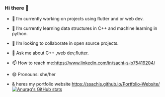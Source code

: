 ### Hi there 👋



- 🔭 I’m currently working on projects using flutter and or web dev.
- 🌱 I’m currently learning data structures in C++ and machine learning in python.
- 👯 I’m looking to collaborate in open source projects.
- 💬 Ask me about C++ ,web dev,flutter.
- 📫 How to reach me:https://www.linkedin.com/in/sachi-s-b75419204/
- 😄 Pronouns: she/her

- & heres my portfolio website https://ssachis.github.io/Portfolio-Website/
[![Anurag's GitHub stats](https://github-readme-stats.vercel.app/api?username=ssachis)](https://github.com/ssachis/github-readme-stats)

